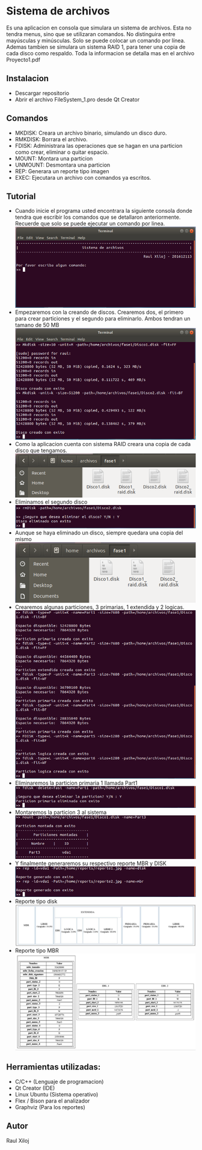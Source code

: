 # Sistema de archivos 

Es una aplicacion en consola que simulara un sistema de archivos. Esta no tendra menus, sino que se utilizaran comandos. No distinguira entre mayúsculas y minúsculas. Solo se puede colocar un comando por línea. Ademas tambien se simulara un sistema RAID 1, para tener una copia de cada disco como respaldo. Toda la informacion se detalla mas en el archivo Proyecto1.pdf 

## Instalacion
- Descargar repositorio
- Abrir el archivo FileSystem_1.pro desde Qt Creator

## Comandos
- MKDISK: Creara un archivo binario, simulando un disco duro.
- RMKDISK: Borrara el archivo.
- FDISK: Administrara las operaciones que se hagan en una particion como crear, eliminar o quitar espacio.
- MOUNT: Montara una particion
- UNMOUNT: Desmontara una particion
- REP: Generara un reporte tipo imagen
- EXEC: Ejecutara un archivo con comandos ya escritos. 

## Tutorial
 - Cuando inicie el programa usted encontrara la siguiente consola donde tendra que escribir los comandos que se detallaron anteriormente. Recuerde que solo se puede ejecutar un comando por linea. 
 ![No se encuentra la imagen](https://github.com/raulxiloj/FileSystem_1/blob/master/Imagenes/Inicio.png)
 - Empezaremos con la creando de discos. Crearemos dos, el primero para crear particiones y el segundo para eliminarlo. Ambos  tendran un tamano de 50 MB
 ![No se encuentra la imagen](https://github.com/raulxiloj/FileSystem_1/blob/master/Imagenes/mkdisk_2.png)
 - Como la aplicacion cuenta con sistema RAID creara una copia de cada disco que tengamos.
 ![No se encuentra la imagen](https://github.com/raulxiloj/FileSystem_1/blob/master/Imagenes/mkdisk_1.png)
 - Eliminamos el segundo disco
 ![No se encuentra la imagen](https://github.com/raulxiloj/FileSystem_1/blob/master/Imagenes/rmdisk.png)
 - Aunque se haya eliminado un disco, siempre quedara una copia del mismo 
 ![No se encuentra la imagen](https://github.com/raulxiloj/FileSystem_1/blob/master/Imagenes/rmdisk_1.png)
 - Crearemos algunas particiones, 3 primarias, 1 extendida y 2 logicas. 
 ![No se encuentra la imagen](https://github.com/raulxiloj/FileSystem_1/blob/master/Imagenes/fdisk_2.png)
 - Eliminaremos la particion primaria 1 llamada Part1
 ![No se encuentra la imagen](https://github.com/raulxiloj/FileSystem_1/blob/master/Imagenes/fdisk_del.png)
 - Montaremos la particion 3 al sistema
 ![No se encuentra la imagen](https://github.com/raulxiloj/FileSystem_1/blob/master/Imagenes/mounti.png)
 - Y finalmente generaremos su respectivo reporte MBR y DISK
 ![No se encuentra la imagen](https://github.com/raulxiloj/FileSystem_1/blob/master/Imagenes/reports.png)
 - Reporte tipo disk
 ![No se encuentra la imagen](https://github.com/raulxiloj/FileSystem_1/blob/master/Imagenes/reporte1.jpg)
 - Reporte tipo MBR
 ![No se encuentra la imagen](https://github.com/raulxiloj/FileSystem_1/blob/master/Imagenes/reporte2.jpg)
 
## Herramientas utilizadas:
- C/C++ (Lenguaje de programacion) 
- Qt Creator (IDE)
- Linux Ubuntu (Sistema operativo) 
- Flex / Bison para el analizador
- Graphviz (Para los reportes)



## Autor 
Raul Xiloj
